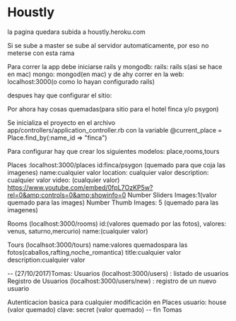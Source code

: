 # Houstly

la pagina quedara subida a houstly.heroku.com

Si se sube a master se sube al servidor automaticamente, por eso no meterse con esta rama


Para correr la app debe iniciarse rails y mongodb:
rails: rails s(asi se hace en mac)
mongo: mongod(en mac)
y de ahy correr en la web: localhost:3000(o como lo hayan configurado rails)

despues hay que configurar el sitio:

Por ahora hay cosas quemadas(para sitio para el hotel finca y/o psygon)

Se inicializa el proyecto en el archivo app/controllers/application_controller.rb con la variable
  @current_place = Place.find_by(:name_id => "finca")


Para configurar hay que crear los siguientes modelos:
place,rooms,tours

Places :localhost:3000/places
id:finca/psygon	(quemado para que coja las imagenes)
name:cualquier valor
location: cualquier valor
description: cualquier valor
video: (cualquier valor) https://www.youtube.com/embed/0fpL7OzKP5w?rel=0&amp;controls=0&amp;showinfo=0
Number Sliders Images:1(valor quemado para las images)
Number Thumb Images: 5 (quemado para las imagenes)


Rooms (localhost:3000/rooms)
id:(valores quemado por las fotos), valores: venus, saturno,mercurio)
name:(cualquier valor)

Tours (localhsot:3000/tours)
name:valores quemadospara las fotos(caballos,rafting,noche_romantica)
title:cualquier valor
description:cualquier valor

-- (27/10/2017)Tomas:
Usuarios (localhost:3000/users) : listado de usuarios
Registro de Usuarios (localhost:3000/users/new) : registro de un nuevo usuario

Autenticacion basica para cualquier modificación en Places
usuario: house (valor quemado)
clave: secret (valor quemado)
-- fin Tomas

